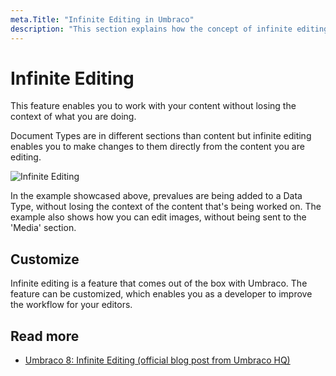 ```yaml
---
meta.Title: "Infinite Editing in Umbraco"
description: "This section explains how the concept of infinite editing in the Umbraco backoffice works."
---
```


# Infinite Editing

This feature enables you to work with your content without losing the context of what you are doing.

Document Types are in different sections than content but infinite editing enables you to make changes to them directly from the content you are editing.

![Infinite Editing](images/Infinite-editing.gif)

In the example showcased above, prevalues are being added to a Data Type, without losing the context of the content that's being worked on. The example also shows how you can edit images, without being sent to the 'Media' section.

## Customize

Infinite editing is a feature that comes out of the box with Umbraco. The feature can be customized, which enables you as a developer to improve the workflow for your editors.

## Read more

- [Umbraco 8: Infinite Editing (official blog post from Umbraco HQ)](https://umbraco.com/blog/umbraco-8-infinite-editing/)
